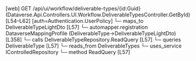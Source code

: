 [web] GET /api/ui/workflow/deliverable-types/{id:Guid}  (Dataverse.Api.Controllers.UI.Workflow.DeliverableTypesController.GetById)  [L54–L62] [auth=Authentication.UserPolicy]
  └─ maps_to DeliverableTypeLightDto [L57]
    └─ automapper.registration DataverseMappingProfile (DeliverableType->DeliverableTypeLightDto) [L358]
  └─ calls DeliverableTypeRepository.ReadQuery [L57]
  └─ queries DeliverableType [L57]
    └─ reads_from DeliverableTypes
  └─ uses_service IControlledRepository<DeliverableType>
    └─ method ReadQuery [L57]

